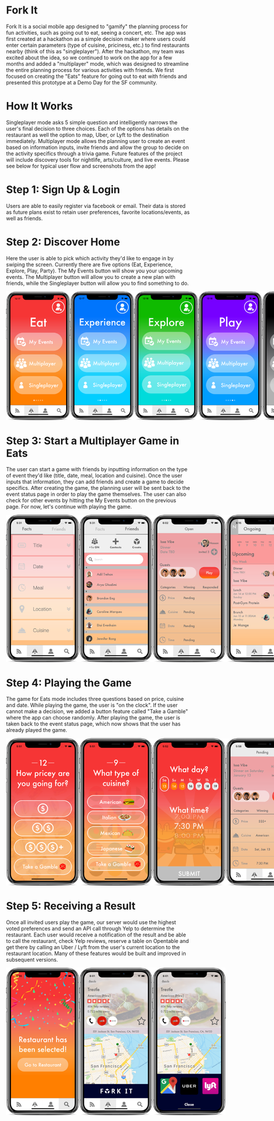 # Fork It

Fork It is a social mobile app designed to "gamify" the planning process for fun activities, such as going out to eat, seeing a concert, etc. The app was first created at a hackathon as a simple decision maker where users could enter certain parameters (type of cuisine, priciness, etc.) to find restaurants nearby (think of this as "singleplayer"). After the hackathon, my team was excited about the idea, so we continued to work on the app for a few months and added a "multiplayer" mode, which was designed to streamline the entire planning process for various activities with friends. We first focused on creating the "Eats" feature for going out to eat with friends and presented this prototype at a Demo Day for the SF community.

# How It Works

Singleplayer mode asks 5 simple question and intelligently narrows the user's final decision to three choices. Each of the options has details on the restaurant as well the option to map, Uber, or Lyft to the destination immediately. Multiplayer mode allows the planning user to create an event based on information inputs, invite friends and allow the group to decide on the activity specifics through a trivia game. Future features of the project will include discovery tools for nightlife, arts/culture, and live events. Please see below for typical user flow and screenshots from the app!

# Step 1: Sign Up & Login

Users are able to easily register via facebook or email. Their data is stored as future plans exist to retain user preferences, favorite locations/events, as well as friends.

# Step 2: Discover Home

Here the user is able to pick which activity they'd like to engage in by swiping the screen. Currently there are five options (Eat, Experience, Explore, Play, Party). The My Events button will show you your upcoming events. The Multiplayer button will allow you to create a new plan with friends, while the Singleplayer button will allow you to find something to do.

<div style="display: flex; flex-direction: row;">
  <img width=175 src="/assets/screens/Eat-iphone.png"/>
  <img width=175 style="margin-left: 8;" src="/assets/screens/Experience-iphone.png"/>
  <img width=175 style="margin-left: 8;" src="/assets/screens/Explore-iphone.png"/>
  <img width=175 style="margin-left: 8;" src="/assets/screens/Play-iphone.png"/>
  <img width=175 style="margin-left: 8;" src="/assets/screens/Party-iphone.png"/>
</div>

# Step 3: Start a Multiplayer Game in Eats

The user can start a game with friends by inputting information on the type of event they'd like (title, date, meal, location and cuisine). Once the user inputs that information, they can add friends and create a game to decide specifics. After creating the game, the planning user will be sent back to the event status page in order to play the game themselves. The user can also check for other events by hitting the My Events button on the previous page. For now, let's continue with playing the game.

<div style="display: flex; flex-direction: row;">
  <img width=200 src="/assets/screens/Facts-iphone.png"/>
  <img width=200 style="margin-left: 10;" src="/assets/screens/Friends-iphone.png"/>
  <img width=200 style="margin-left: 10;" src="/assets/screens/Status1-iphone.png"/>
  <img width=200 style="margin-left: 10;" src="/assets/screens/MyEvents-iphone.png"/>
</div>

# Step 4: Playing the Game

The game for Eats mode includes three questions based on price, cuisine and date. While playing the game, the user is "on the clock". If the user cannot make a decision, we added a button feature called "Take a Gamble" where the app can choose randomly. After playing the game, the user is taken back to the event status page, which now shows that the user has already played the game.

<div style="display: flex; flex-direction: row;">
  <img width=200 src="/assets/screens/Price-iphone.png"/>
  <img width=200 style="margin-left: 100;" src="/assets/screens/Cuisine-iphone.png"/>
  <img width=200 style="margin-left: 10;" src="/assets/screens/Date-iphone.png"/>
  <img width=200 style="margin-left: 10;" src="/assets/screens/Status2-iphone.png"/>
</div>

# Step 5: Receiving a Result

Once all invited users play the game, our server would use the highest voted preferences and send an API call through Yelp to determine the restaurant. Each user would receive a notification of the result and be able to call the restaurant, check Yelp reviews, reserve a table on Opentable and get there by calling an Uber / Lyft from the user's current location to the restaurant location. Many of these features would be built and improved in subsequent versions.

<div style="display: flex; flex-direction: row;">
  <img width=200 src="/assets/screens/Selected-iphone.png"/>
  <img width=200 style="margin-left: 10;" src="/assets/screens/Rest1-iphone.png"/>
  <img width=200 style="margin-left: 10;" src="/assets/screens/Rest2-iphone.png"/>
</div>
